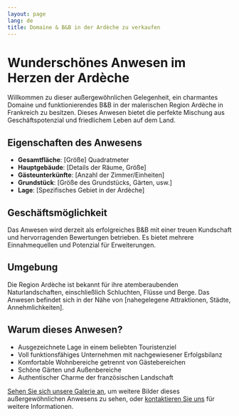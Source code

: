 ```yaml
---
layout: page
lang: de
title: Domaine & B&B in der Ardèche zu verkaufen
---
```


# Wunderschönes Anwesen im Herzen der Ardèche

Willkommen zu dieser außergewöhnlichen Gelegenheit, ein charmantes Domaine und funktionierendes B&B in der malerischen Region Ardèche in Frankreich zu besitzen. Dieses Anwesen bietet die perfekte Mischung aus Geschäftspotenzial und friedlichem Leben auf dem Land.

## Eigenschaften des Anwesens

- **Gesamtfläche**: [Größe] Quadratmeter
- **Hauptgebäude**: [Details der Räume, Größe]
- **Gästeunterkünfte**: [Anzahl der Zimmer/Einheiten]
- **Grundstück**: [Größe des Grundstücks, Gärten, usw.]
- **Lage**: [Spezifisches Gebiet in der Ardèche]

## Geschäftsmöglichkeit

Das Anwesen wird derzeit als erfolgreiches B&B mit einer treuen Kundschaft und hervorragenden Bewertungen betrieben. Es bietet mehrere Einnahmequellen und Potenzial für Erweiterungen.

## Umgebung

Die Region Ardèche ist bekannt für ihre atemberaubenden Naturlandschaften, einschließlich Schluchten, Flüsse und Berge. Das Anwesen befindet sich in der Nähe von [nahegelegene Attraktionen, Städte, Annehmlichkeiten].

## Warum dieses Anwesen?

- Ausgezeichnete Lage in einem beliebten Touristenziel
- Voll funktionsfähiges Unternehmen mit nachgewiesener Erfolgsbilanz
- Komfortable Wohnbereiche getrennt von Gästebereichen
- Schöne Gärten und Außenbereiche
- Authentischer Charme der französischen Landschaft

[Sehen Sie sich unsere Galerie an](/de/gallery/), um weitere Bilder dieses außergewöhnlichen Anwesens zu sehen, oder [kontaktieren Sie uns](/de/contact/) für weitere Informationen.
